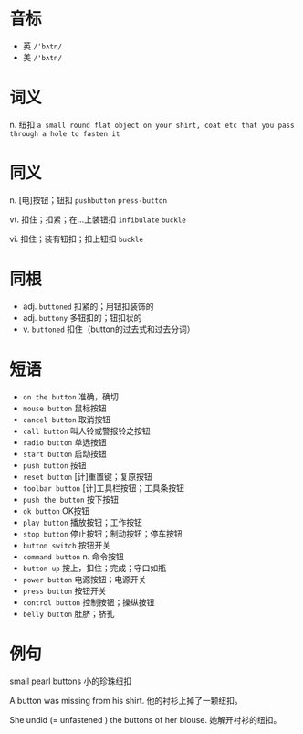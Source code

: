 # 音标

- 英 `/ˈbʌtn/`
- 美 `/'bʌtn/`

# 词义

n. 纽扣
`a small round flat object on your shirt, coat etc that you pass through a hole to fasten it`

# 同义

n. [电]按钮；钮扣
`pushbutton` `press-button`

vt. 扣住；扣紧；在…上装钮扣
`infibulate` `buckle`

vi. 扣住；装有钮扣；扣上钮扣
`buckle`

# 同根

- adj. `buttoned` 扣紧的；用钮扣装饰的
- adj. `buttony` 多钮扣的；钮扣状的
- v. `buttoned` 扣住（button的过去式和过去分词）

# 短语

- `on the button` 准确，确切
- `mouse button` 鼠标按钮
- `cancel button` 取消按钮
- `call button` 叫人铃或警报铃之按钮
- `radio button` 单选按钮
- `start button` 启动按钮
- `push button` 按钮
- `reset button` [计]重置键；复原按钮
- `toolbar button` [计]工具栏按钮；工具条按钮
- `push the button` 按下按钮
- `ok button` OK按钮
- `play button` 播放按钮；工作按钮
- `stop button` 停止按钮；制动按钮；停车按钮
- `button switch` 按钮开关
- `command button` n. 命令按钮
- `button up` 按上，扣住；完成；守口如瓶
- `power button` 电源按钮；电源开关
- `press button` 按钮开关
- `control button` 控制按钮；操纵按钮
- `belly button` 肚脐；脐孔

# 例句

small pearl buttons
小的珍珠纽扣

A button was missing from his shirt.
他的衬衫上掉了一颗纽扣。

She undid (=  unfastened  ) the buttons of her blouse.
她解开衬衫的纽扣。


